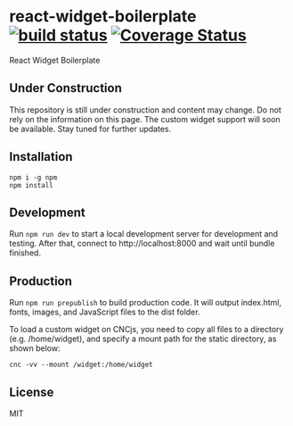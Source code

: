 # react-widget-boilerplate [![build status](https://travis-ci.org/cncjs/react-widget-boilerplate.svg?branch=master)](https://travis-ci.org/cncjs/react-widget-boilerplate) [![Coverage Status](https://coveralls.io/repos/github/cncjs/react-widget-boilerplate/badge.svg?branch=master)](https://coveralls.io/github/cncjs/react-widget-boilerplate?branch=master)

React Widget Boilerplate

## Under Construction

This repository is still under construction and content may change. Do not rely on the information on this page. The custom widget support will soon be available. Stay tuned for further updates.

## Installation

```
npm i -g npm
npm install
```

## Development

Run `npm run dev` to start a local development server for development and testing. After that, connect to http://localhost:8000 and wait until bundle finished.

## Production

Run `npm run prepublish` to build production code. It will output index.html, fonts, images, and JavaScript files to the dist folder. 

To load a custom widget on CNCjs, you need to copy all files to a directory (e.g. /home/widget), and specify a mount path for the static directory, as shown below:

```
cnc -vv --mount /widget:/home/widget
```

## License

MIT
